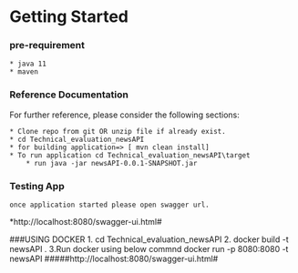 # Getting Started
### pre-requirement 
    * java 11
    * maven
 
### Reference Documentation
For further reference, please consider the following sections:

    * Clone repo from git OR unzip file if already exist.
    * cd Technical_evaluation_newsAPI
    * for building application=> [ mvn clean install]
    * To run application cd Technical_evaluation_newsAPI\target 
        * run java -jar newsAPI-0.0.1-SNAPSHOT.jar
    
### Testing App
    once application started please open swagger url.
*http://localhost:8080/swagger-ui.html#


###USING DOCKER
    1. cd Technical_evaluation_newsAPI
    2. docker build -t newsAPI .
    3.Run docker using below commnd
        docker run -p 8080:8080 -t newsAPI 
    #####http://localhost:8080/swagger-ui.html#
  

